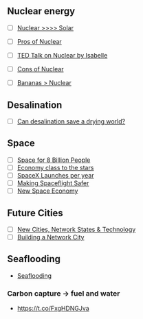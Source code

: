 ## Nuclear energy
- [ ] [Nuclear >>>> Solar](https://twitter.com/BrianGitt/status/1537545262243074048?s=20)
- [ ] [Pros of Nuclear](https://twitter.com/isodope/status/1570081439873662977?s=20)
- [ ] [TED Talk on Nuclear by Isabelle](https://twitter.com/isabelleboemeke/status/1571895606880178186)
- [ ] [Cons of Nuclear](https://twitter.com/isodope/status/1580956907967168512)
- [ ] [Bananas > Nuclear](https://twitter.com/isodope/status/1596190154942992384)


## Desalination
- [ ] [Can desalination save a drying world?](https://www.energymonitor.ai/tech/can-desalination-save-a-drying-world/#:~:text=In%20Israel%2C%20the%20Sorek%20B,prices%20on%20a%20global%20scale)

## Space
- [ ] [Space for 8 Billion People](https://planetocracy.substack.com/p/space-for-8-billion-people)
- [ ] [Economy class to the stars](https://t.co/0rAcdKzjM4)
- [ ] [SpaceX Launches per year](https://twitter.com/thesheetztweetz/status/1668394719171182592?lang=en)
- [ ] [Making Spaceflight Safer](https://www.kayhan.space/)
- [ ] [New Space Economy](https://www.edx.org/learn/business-administration/ecole-polytechnique-federale-de-lausanne-new-space-economy?index=product&queryID=696935b8ecc9ba5414f8aa2797ed6b06&position=3&results_level=second-level-results&term=space&objectID=course-e8bd5363-27d4-4743-a3f2-2b65646e6c71&campaign=New+Space+Economy&source=edX&product_category=course&placement_url=https%3A%2F%2Fwww.edx.org%2Fsearch)
## Future Cities
- [ ] [New Cities, Network States & Technology](https://twitter.com/NiklasAnzinger/status/1657392523566895106)
- [ ] [Building a Network City](https://www.youtube.com/watch?v=i5AfpzgE6gA)

## Seaflooding
- [Seaflooding](https://unchartedterritories.tomaspueyo.com/p/seaflooding)

### Carbon capture -> fuel and water
- https://t.co/FxgHDNGJva
